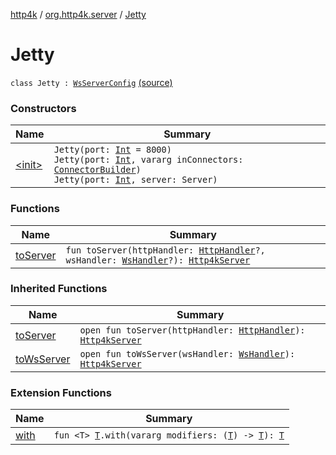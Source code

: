 [http4k](../../index.md) / [org.http4k.server](../index.md) / [Jetty](./index.md)

# Jetty

`class Jetty : `[`WsServerConfig`](../-ws-server-config/index.md) [(source)](https://github.com/http4k/http4k/blob/master/http4k-server-jetty/src/main/kotlin/org/http4k/server/jetty.kt#L21)

### Constructors

| Name | Summary |
|---|---|
| [&lt;init&gt;](-init-.md) | `Jetty(port: `[`Int`](https://kotlinlang.org/api/latest/jvm/stdlib/kotlin/-int/index.html)` = 8000)`<br>`Jetty(port: `[`Int`](https://kotlinlang.org/api/latest/jvm/stdlib/kotlin/-int/index.html)`, vararg inConnectors: `[`ConnectorBuilder`](../-connector-builder.md)`)`<br>`Jetty(port: `[`Int`](https://kotlinlang.org/api/latest/jvm/stdlib/kotlin/-int/index.html)`, server: Server)` |

### Functions

| Name | Summary |
|---|---|
| [toServer](to-server.md) | `fun toServer(httpHandler: `[`HttpHandler`](../../org.http4k.core/-http-handler.md)`?, wsHandler: `[`WsHandler`](../../org.http4k.websocket/-ws-handler.md)`?): `[`Http4kServer`](../-http4k-server/index.md) |

### Inherited Functions

| Name | Summary |
|---|---|
| [toServer](../-ws-server-config/to-server.md) | `open fun toServer(httpHandler: `[`HttpHandler`](../../org.http4k.core/-http-handler.md)`): `[`Http4kServer`](../-http4k-server/index.md) |
| [toWsServer](../-ws-server-config/to-ws-server.md) | `open fun toWsServer(wsHandler: `[`WsHandler`](../../org.http4k.websocket/-ws-handler.md)`): `[`Http4kServer`](../-http4k-server/index.md) |

### Extension Functions

| Name | Summary |
|---|---|
| [with](../../org.http4k.core/with.md) | `fun <T> `[`T`](../../org.http4k.core/with.md#T)`.with(vararg modifiers: (`[`T`](../../org.http4k.core/with.md#T)`) -> `[`T`](../../org.http4k.core/with.md#T)`): `[`T`](../../org.http4k.core/with.md#T) |
